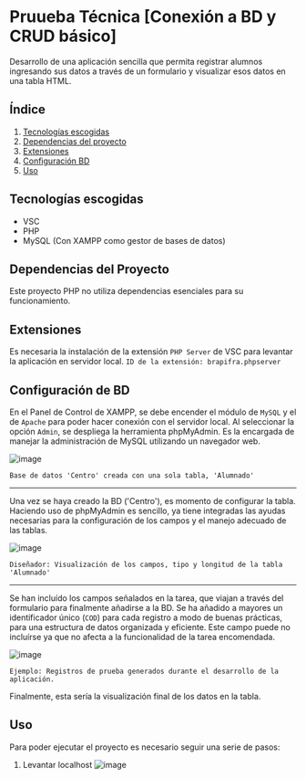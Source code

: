 # Pruueba Técnica [Conexión a BD y CRUD básico]

Desarrollo de una aplicación sencilla que permita registrar alumnos ingresando sus datos a través de un formulario y visualizar esos datos en una tabla HTML.

## Índice

1. [Tecnologías escogidas](#tecnologías-escogidas)
2. [Dependencias del proyecto](#dependencias-del-proyecto)
3. [Extensiones](#extensiones)
4. [Configuración BD](#configuración-BD)
5. [Uso](#uso)

## Tecnologías escogidas
- VSC 
- PHP
- MySQL (Con XAMPP como gestor de bases de datos)


## Dependencias del Proyecto
Este proyecto PHP no utiliza dependencias esenciales para su funcionamiento.

 
## Extensiones
Es necesaria la instalación de la extensión `PHP Server` de VSC para levantar la aplicación en servidor local.
`ID de la extensión: brapifra.phpserver`


## Configuración de BD
En el Panel de Control de XAMPP, se debe encender el módulo de `MySQL` y el de `Apache` para poder hacer conexión con el servidor local.
Al seleccionar la opción `Admin`, se despliega la herramienta phpMyAdmin. Es la encargada de manejar la administración de MySQL utilizando un navegador web.


![image](https://github.com/user-attachments/assets/2d0dab7a-05d3-4a64-86a3-39957eadeef4)

`Base de datos 'Centro' creada con una sola tabla, 'Alumnado'`

---

Una vez se haya creado la BD ('Centro'), es momento de configurar la tabla. Haciendo uso de phpMyAdmin es sencillo, ya tiene integradas las ayudas necesarias para la configuración de los campos y el manejo adecuado de las tablas.

![image](https://github.com/user-attachments/assets/3c461bbc-14aa-4195-9374-33df5e6cbc55)

`Diseñador: Visualización de los campos, tipo y longitud de la tabla 'Alumnado'`

---

Se han incluído los campos señalados en la tarea, que viajan a través del formulario para finalmente añadirse a la BD. Se ha añadido a mayores un identificador único (`COD`) para cada registro a modo de buenas prácticas, para una estructura de datos organizada y eficiente. Este campo puede no incluírse ya que no afecta a la funcionalidad de la tarea encomendada.

![image](https://github.com/user-attachments/assets/b814ac76-4b0d-45fc-9ecb-bf9e39cbc0ea)

`Ejemplo: Registros de prueba generados durante el desarrollo de la aplicación.`

Finalmente, esta sería la visualización final de los datos en la tabla.

## Uso
Para poder ejecutar el proyecto es necesario seguir una serie de pasos:

1. Levantar localhost
![image](https://github.com/user-attachments/assets/59d70fa0-5dc7-4eef-9a9e-dc2595c0cd7c)



